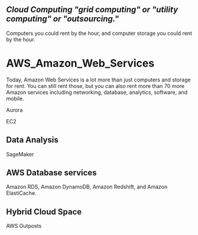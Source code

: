 ## _Cloud Computing_  _"grid computing" or "utility computing" or "outsourcing."_
Computers you could rent by the hour, and computer storage you could rent by the hour.


# AWS_Amazon_Web_Services
Today, Amazon Web Services is a lot more than just computers and storage for rent. 
You can still rent those, but you can also rent more than 70 more Amazon services including networking, database, analytics, software, and mobile.

 Aurora

EC2


## Data Analysis 

SageMaker

## AWS Database services 

Amazon RDS, Amazon DynamoDB, Amazon Redshift, and Amazon ElastiCache.

## Hybrid Cloud Space 

AWS Outposts
